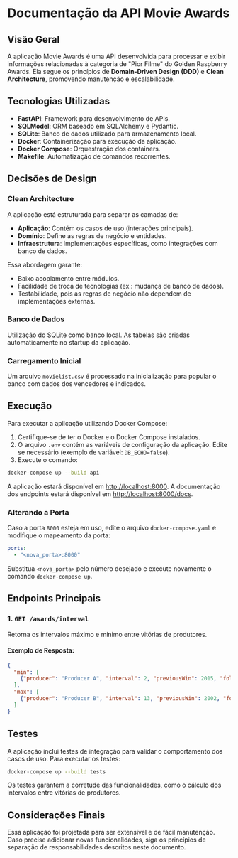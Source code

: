 # Documentação da API Movie Awards

## Visão Geral

A aplicação Movie Awards é uma API desenvolvida para processar e exibir informações relacionadas à categoria de "Pior Filme" do Golden Raspberry Awards. Ela segue os princípios de **Domain-Driven Design (DDD)** e **Clean Architecture**, promovendo manutenção e escalabilidade.

## Tecnologias Utilizadas

- **FastAPI**: Framework para desenvolvimento de APIs.
- **SQLModel**: ORM baseado em SQLAlchemy e Pydantic.
- **SQLite**: Banco de dados utilizado para armazenamento local.
- **Docker**: Containerização para execução da aplicação.
- **Docker Compose**: Orquestração dos containers.
- **Makefile**: Automatização de comandos recorrentes.

## Decisões de Design

### Clean Architecture

A aplicação está estruturada para separar as camadas de:

- **Aplicação**: Contém os casos de uso (interações principais).
- **Domínio**: Define as regras de negócio e entidades.
- **Infraestrutura**: Implementações específicas, como integrações com banco de dados.

Essa abordagem garante:

- Baixo acoplamento entre módulos.
- Facilidade de troca de tecnologias (ex.: mudança de banco de dados).
- Testabilidade, pois as regras de negócio não dependem de implementações externas.

### Banco de Dados

Utilização do SQLite como banco local. As tabelas são criadas automaticamente no startup da aplicação.

### Carregamento Inicial

Um arquivo `movielist.csv` é processado na inicialização para popular o banco com dados dos vencedores e indicados.

## Execução

Para executar a aplicação utilizando Docker Compose:

1. Certifique-se de ter o Docker e o Docker Compose instalados.
2. O arquivo `.env` contém as variáveis de configuração da aplicação. Edite se necessário (exemplo de variável: `DB_ECHO=false`).
3. Execute o comando:

```bash
docker-compose up --build api
```

A aplicação estará disponível em [http://localhost:8000](http://localhost:8000).
A documentação dos endpoints estará disponível em [http://localhost:8000/docs](http://localhost:8000/docs).


### Alterando a Porta

Caso a porta `8000` esteja em uso, edite o arquivo `docker-compose.yaml` e modifique o mapeamento da porta:

```yaml
ports:
  - "<nova_porta>:8000"
```

Substitua `<nova_porta>` pelo número desejado e execute novamente o comando `docker-compose up`.

## Endpoints Principais

### 1. **`GET /awards/interval`**

Retorna os intervalos máximo e mínimo entre vitórias de produtores.

#### Exemplo de Resposta:

```json
{
  "min": [
    {"producer": "Producer A", "interval": 2, "previousWin": 2015, "followingWin": 2017}
  ],
  "max": [
    {"producer": "Producer B", "interval": 13, "previousWin": 2002, "followingWin": 2015}
  ]
}
```

## Testes

A aplicação inclui testes de integração para validar o comportamento dos casos de uso.
Para executar os testes:

```bash
docker-compose up --build tests
```

Os testes garantem a corretude das funcionalidades, como o cálculo dos intervalos entre vitórias de produtores.

## Considerações Finais

Essa aplicação foi projetada para ser extensível e de fácil manutenção. Caso precise adicionar novas funcionalidades, siga os princípios de separação de responsabilidades descritos neste documento.
